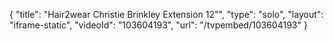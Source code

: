 {
    "title": "Hair2wear Christie Brinkley Extension  12\"",
    "type": "solo",
    "layout": "iframe-static",
    "videoId": "103604193",
    "url": "\/tvpembed\/103604193"
}